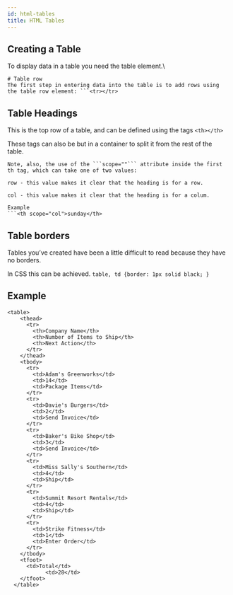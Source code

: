 ```yaml
---
id: html-tables
title: HTML Tables
---
```


## Creating a Table

To display data in a table you need the table element.\

```text
# Table row 
The first step in entering data into the table is to add rows using the table row element: ```<tr></tr>
```

## Table Headings

This is the top row of a table, and can be defined using the tags `<th></th>`

These tags can also be but in a container to split it from the rest of the table.

```text
Note, also, the use of the ```scope=""``` attribute inside the first th tag, which can take one of two values:

row - this value makes it clear that the heading is for a row.

col - this value makes it clear that the heading is for a colum.

Example
```<th scope="col">sunday</th>
```

## Table borders

Tables you’ve created have been a little difficult to read because they have no borders.

In CSS this can be achieved. `table, td {border: 1px solid black; }`

## Example

```text
<table>
    <thead>
      <tr>
        <th>Company Name</th>
        <th>Number of Items to Ship</th>
        <th>Next Action</th>
      </tr>
    </thead>
    <tbody>
      <tr>
        <td>Adam's Greenworks</td>
        <td>14</td>
        <td>Package Items</td>
      </tr>
      <tr>
        <td>Davie's Burgers</td>
        <td>2</td>
        <td>Send Invoice</td>
      </tr>
      <tr>
        <td>Baker's Bike Shop</td>
        <td>3</td>
        <td>Send Invoice</td>
      </tr>
      <tr>
        <td>Miss Sally's Southern</td>
        <td>4</td>
        <td>Ship</td>
      </tr>
      <tr>
        <td>Summit Resort Rentals</td>
        <td>4</td>
        <td>Ship</td>
      </tr>
      <tr>
        <td>Strike Fitness</td>
        <td>1</td>
        <td>Enter Order</td>
      </tr>
    </tbody>
    <tfoot>
      <td>Total</td>
            <td>28</td>
    </tfoot>
  </table>
```


